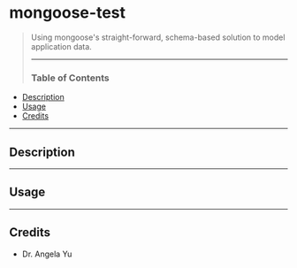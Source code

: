 # mongoose-test

> Using mongoose's straight-forward, schema-based solution to model application data.
> ___
> ### Table of Contents

- [Description](#description)
- [Usage](#usage)
- [Credits](#credits)
___
## Description

___
## Usage

___
## Credits
- Dr. Angela Yu